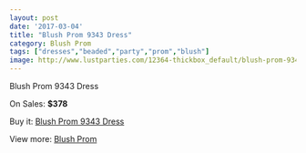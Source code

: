 ```yaml
---
layout: post
date: '2017-03-04'
title: "Blush Prom 9343 Dress"
category: Blush Prom
tags: ["dresses","beaded","party","prom","blush"]
image: http://www.lustparties.com/12364-thickbox_default/blush-prom-9343-dress.jpg
---
```

Blush Prom 9343 Dress

On Sales: **$378**
<a href="https://www.lustparties.com/en/blush-prom/4532-blush-prom-9343-dress.html"><amp-img layout="responsive" width="600" height="600" src="//www.lustparties.com/12364-thickbox_default/blush-prom-9343-dress.jpg" alt="Blush Prom 9343 Dress 0" /></a>

Buy it: [Blush Prom 9343 Dress](https://www.lustparties.com/en/blush-prom/4532-blush-prom-9343-dress.html "Blush Prom 9343 Dress")

View more: [Blush Prom](https://www.lustparties.com/en/25-blush-prom "Blush Prom")
